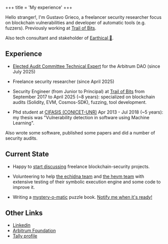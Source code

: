 +++
title = 'My experience'
+++

Hello stranger!, I'm Gustavo Grieco, a freelancer security researcher focus on blockchain vulnerabilities and developer of automatic tools (e.g. fuzzers). Previously working at [Trail of Bits](https://www.trailofbits.com/).

Also tech consultant and stakeholder of [Earthical 🌱](https://www.earthicalinnovations.com/).

## Experience

* [Elected Audit Committee Technical Expert](https://forum.arbitrum.foundation/t/audit-committee-technical-expert-elections/29474) for the Arbitrum DAO (since July 2025)

* Freelance security researcher (since April 2025)

* Security Engineer (from Junior to Principal) at [Trail of Bits](https://www.trailofbits.com/) from September 2017 to April 2025 (~8 years): specialized on blockchain audits (Solidity, EVM, Cosmos-SDK), fuzzing, tool development.

* Phd student at [CIFASIS (CONICET-UNR)](https://www.cifasis-conicet.gov.ar) Apr 2013 - Jul 2018 (~5 years): my thesis was "Vulnerability detection in software using Machine Learning".

Also wrote some software, published some papers and did a number of security audits.

## Current State

* Happy to [start discussing](https://forms.gle/V3jt7C2JQgZhoXfe9) freelance blockchain-security projects.

* Volunteering to help [the echidna team](https://github.com/crytic/echidna) and [the hevm team](https://github.com/ethereum/hevm) with extensive testing of their symbolic execution engine and some code to improve it.

* Writing a [mystery-o-matic](https://mystery-o-matic.com) puzzle book. [Notify me when it's ready!](https://stats.sender.net/forms/e5yRQR/view)

## Other Links

* [Linkedin](https://www.linkedin.com/in/gustavo-g-781b1a1b2/)
* [Arbitrum Foundation](https://forum.arbitrum.foundation/u/gustavo-grieco/)
* [Tally profile](https://www.tally.xyz/gov/arbitrum/delegate/0xbb6f6a8af43ea7fe787dff8e79d70f411e217783)
